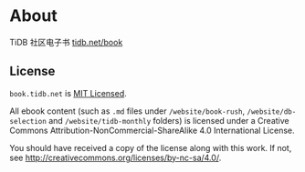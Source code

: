 # About

TiDB 社区电子书 [tidb.net/book](https://tidb.net/book)

## License

`book.tidb.net` is [MIT Licensed](./LICENSE.md).

All ebook content (such as `.md` files under `/website/book-rush`, `/website/db-selection` and `/website/tidb-monthly` folders) is licensed under a Creative Commons Attribution-NonCommercial-ShareAlike 4.0 International License.

You should have received a copy of the license along with this
work. If not, see <http://creativecommons.org/licenses/by-nc-sa/4.0/>.
